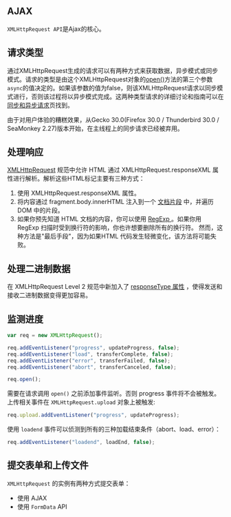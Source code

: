 ## AJAX

`XMLHttpRequest API`是Ajax的核心。

## 请求类型

通过XMLHttpRequest生成的请求可以有两种方式来获取数据，异步模式或同步模式。请求的类型是由这个XMLHttpRequest对象的[open()](https://developer.mozilla.org/zh-CN/docs/Web/API/XMLHttpRequest/open)方法的第三个参数`async`的值决定的。如果该参数的值为false，则该XMLHttpRequest请求以同步模式进行，否则该过程将以异步模式完成。这两种类型请求的详细讨论和指南可以在[同步和异步请求](https://developer.mozilla.org/zh-CN/docs/Web/API/XMLHttpRequest/Synchronous_and_Asynchronous_Requests)页找到。

由于对用户体验的糟糕效果，从Gecko 30.0(Firefox 30.0 / Thunderbird 30.0 / SeaMonkey 2.27)版本开始，在主线程上的同步请求已经被弃用。

## 处理响应

[XMLHttpRequest](http://dvcs.w3.org/hg/xhr/raw-file/tip/Overview.html) 规范中允许 HTML 通过 XMLHttpRequest.responseXML 属性进行解析。解析这些HTML标记主要有三种方式：

1. 使用 XMLHttpRequest.responseXML 属性。
2. 将内容通过 fragment.body.innerHTML 注入到一个 [文档片段](https://developer.mozilla.org/zh-CN/docs/Web/API/DocumentFragment) 中，并遍历 DOM 中的片段。
3. 如果你预先知道 HTML 文档的内容，你可以使用 [RegExp ](https://developer.mozilla.org/zh-CN/docs/Web/JavaScript/Reference/Global_Objects/RegExp)。如果你用 RegExp 扫描时受到换行符的影响，你也许想要删除所有的换行符。 然而，这种方法是"最后手段"，因为如果HTML 代码发生轻微变化，该方法将可能失败。

## 处理二进制数据

在 XMLHttpRequest Level 2 规范中新加入了 [responseType 属性](http://www.w3.org/TR/XMLHttpRequest2/#the-responsetype-attribute) ，使得发送和接收二进制数据变得更加容易。

## 监测进度

```javascript
var req = new XMLHttpRequest();

req.addEventListener("progress", updateProgress, false);
req.addEventListener("load", transferComplete, false);
req.addEventListener("error", transferFailed, false);
req.addEventListener("abort", transferCanceled, false);

req.open();
```

需要在请求调用 `open()` 之前添加事件监听。否则 progress 事件将不会被触发。上传相关事件在 `XMLHttpRequest.upload` 对象上被触发:

```javascript
req.upload.addEventListener("progress", updateProgress);
```

使用 `loadend` 事件可以侦测到所有的三种加载结束条件（abort、load、error）：

```javascript
req.addEventListener("loadend", loadEnd, false);
```

## 提交表单和上传文件

`XMLHttpRequest` 的实例有两种方式提交表单：

- 使用 AJAX
- 使用 `FormData` API